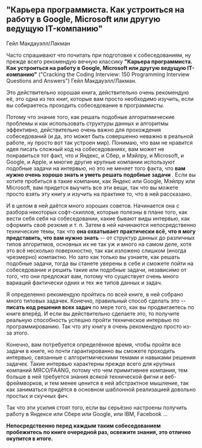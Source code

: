 ## "Карьера программиста. Как устроиться на работу в Google, Microsoft или другую ведущую IT-компанию"

Гейл Макдауэлл/Лакман

Часто спрашивают что почитать при подготовке к собеседованиям, ну прежде всего рекомендую вечную классику **"Карьера программиста. Как устроиться на работу в Google, Microsoft или другую ведущую IT-компанию"** ("Cracking the Coding Interview: 150 Programming Interview Questions and Answers") Гейл Макдауэлл/Лакман.

Это действительно хорошая книга, действительно очень рекомендую её, это одна из тех книг, которые вам просто необходимо изучить, если вы собираетесь проходить собеседование в программисты.

Потому что знание того, как решать подобные алгоритмические проблемы и как использовать структуры данных и алгоритмы эффективно, действительно очень важно для прохождения собеседований (и да, это может быть совершенно неважно в реальной работе, ну просто вот так устроен мир). Понимаю, что вам не нравится идея писать сложный код на собеседованиях, вам может не понравиться тот факт, что и Яндекс, и Сбер, и Мэйлру, и Microsoft, и Google, и Apple, и многие другие крупные компании используют подобные задачи на интервью, но это не меняет того факта, что  **вам нужно очень хорошо знать и уметь решать подобные задачи** . Если вы хотите пробиться в такие компании, как Яндекс или Google, Мэйлру или Microsoft, вам придется выучить все эти вещи, так что вы можете просто взять эту книгу и изучить на практике то, что в ней рассказано.

И в целом в ней даётся много хороших советов. Начинается она с разбора некоторых софт-скиллов, которые полезны в плане того, как вести себя себя на собеседовании, какие бывают виды интервью, как оформить своё резюме и т. п. Затем в ней начинаются непосредственно технические темы, так что **она охватывает практически всё, что я могу представить, что вам нужно знать** -- от структур данных до различных типов алгоритмов, основных их не так уж и много на самом деле, хотя это всё несколько поверхностно, так как изложено слишком (иногда чрезмерно) компактно. Но зато как только вы узнаете, как решать подобные задачи, тогда вы станете уверены в себе и сможете пойти на собеседование и решить такие или подобные задачи, независимо от того, что они предложат вам, потому что существует очень много вариаций фактически одних и тех же типов данных и задач.

Я определенно рекомендую пройтись по всей книге, в ней собрано много типовых задачек. Конечно, правильный способ сделать это -- **писать код решения всех задач** по мере того, как вы продвигаетесь по книге вперёд. И если вы действительно сделаете это, то получите реальную способность успешно пройти техническое интервью по программированию. Так что эту книгу я очень рекомендую просто из-за этого.

Конечно, вам потребуется определённое время, чтобы пройти все задачи в книге, но почти гарантированно вы сможете проходить интервью, связанные с алгоритмическими темами и навыками решения задачек. Такие интервью характерны прежде всего для крупных компаний МЯСО/FAANG, потому что чем примитивнее компания, тем больше в ней требуется знания всякой технической фигни и веб-фреймворков, и тем менее ценится в ней абстрактное мышление, так как заниматься придётся в основном шаблонной реализацией довольно простых и скучных фич.

Так что эти усилия стоят того, если вы серьёзно настроены получить работу в Яндексе или Сбере или Google, или IBM, Facebook ...

**Непосредственно перед каждым таким собеседованием пробежитесь по книге очередной раз, освежите знания, это отлично окупится в итоге.**

